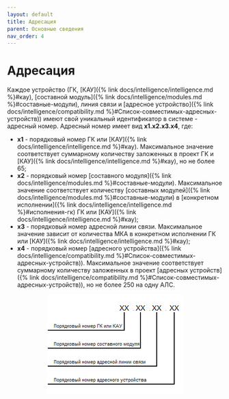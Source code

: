 ```yaml
---
layout: default
title: Адресация
parent: Основные сведения
nav_order: 4
---
```


# Адресация
Каждое устройство (ГК, [КАУ]({% link docs/intelligence/intelligence.md %}#кау), [составной модуль]({% link docs/intelligence/modules.md %}#составные-модули), линия связи и [адресное устройство]({% link docs/intelligence/compatibility.md %}#Список-совместимых-адресных-устройств)) имеют свой уникальный идентификатор в системе - адресный номер.
Адресный номер имеет вид **x1.x2.x3.x4**, где:
- **x1** - порядковый номер ГК или [КАУ]({% link docs/intelligence/intelligence.md %}#кау). Максимальное значение соответствует суммарному количеству заложенных в проект ГК и [КАУ]({% link docs/intelligence/intelligence.md %}#кау), но не более 65;
- **x2** - порядковый номер [составного модуля]({% link docs/intelligence/modules.md %}#составные-модули). Максимальное значение соответствует количеству [составных модулей]({% link docs/intelligence/modules.md %}#составные-модули) в [конкретном исполнении]({% link docs/intelligence/intelligence.md %}#исполнения-гк) ГК или [КАУ]({% link docs/intelligence/intelligence.md %}#кау);
- **x3** - порядковый номер адресной линии связи. Максимальное значение зависит от количества МКА в конкретном исполнении ГК или [КАУ]({% link docs/intelligence/intelligence.md %}#кау);
- **x4** - порядковый номер [адресного устройства]({% link docs/intelligence/compatibility.md %}#Список-совместимых-адресных-устройств)). Максимальное значение соответствует суммарному количеству заложенных в проект [адресных устройств]({% link docs/intelligence/compatibility.md %}#Список-совместимых-адресных-устройств)), но не более 250 на одну АЛС.

<p align="center">
<img src="../../assets/images/addressing.png">
</p>

